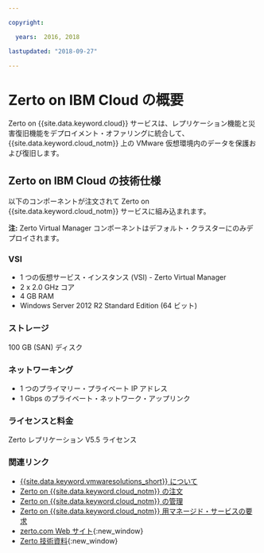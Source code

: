 ```yaml
---

copyright:

  years:  2016, 2018

lastupdated: "2018-09-27"

---
```


# Zerto on IBM Cloud の概要

Zerto on {{site.data.keyword.cloud}} サービスは、レプリケーション機能と災害復旧機能をデプロイメント・オファリングに統合して、{{site.data.keyword.cloud_notm}} 上の VMware 仮想環境内のデータを保護および復旧します。

## Zerto on IBM Cloud の技術仕様

以下のコンポーネントが注文されて Zerto on {{site.data.keyword.cloud_notm}} サービスに組み込まれます。

**注:** Zerto Virtual Manager コンポーネントはデフォルト・クラスターにのみデプロイされます。

### VSI

* 1 つの仮想サービス・インスタンス (VSI) - Zerto Virtual Manager
* 2 x 2.0 GHz コア
* 4 GB RAM
* Windows Server 2012 R2 Standard Edition (64 ビット)

### ストレージ

100 GB (SAN) ディスク

### ネットワーキング

* 1 つのプライマリー・プライベート IP アドレス
* 1 Gbps のプライベート・ネットワーク・アップリンク

### ライセンスと料金

Zerto レプリケーション V5.5 ライセンス

### 関連リンク

* [{{site.data.keyword.vmwaresolutions_short}} について](../vmonic/prod_overview.html)
* [Zerto on {{site.data.keyword.cloud_notm}} の注文](zerto_ordering.html)
* [Zerto on {{site.data.keyword.cloud_notm}} の管理](managingzertodr.html)
* [Zerto on {{site.data.keyword.cloud_notm}} 用マネージド・サービスの要求](managing_zerto_services.html)
* [zerto.com Web サイト](https://www.zerto.com){:new_window}
* [Zerto 技術資料](https://www.zerto.com/myzerto/technical-documentation/){:new_window}
